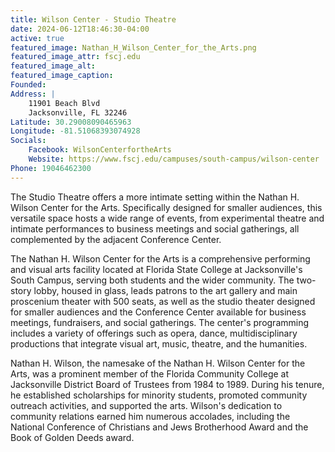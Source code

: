 ```yaml
---
title: Wilson Center - Studio Theatre
date: 2024-06-12T18:46:30-04:00
active: true
featured_image: Nathan_H_Wilson_Center_for_the_Arts.png
featured_image_attr: fscj.edu
featured_image_alt:
featured_image_caption:
Founded: 
Address: |
    11901 Beach Blvd
    Jacksonville, FL 32246
Latitude: 30.29008090465963
Longitude: -81.51068393074928
Socials:
    Facebook: WilsonCenterfortheArts
    Website: https://www.fscj.edu/campuses/south-campus/wilson-center
Phone: 19046462300
---
```

The Studio Theatre offers a more intimate setting within the Nathan H. Wilson Center for the Arts. Specifically designed for smaller audiences, this versatile space hosts a wide range of events, from experimental theatre and intimate performances to business meetings and social gatherings, all complemented by the adjacent Conference Center.

The Nathan H. Wilson Center for the Arts is a comprehensive performing and visual arts facility located at Florida State College at Jacksonville's South Campus, serving both students and the wider community. The two-story lobby, housed in glass, leads patrons to the art gallery and main proscenium theater with 500 seats, as well as the studio theater designed for smaller audiences and the Conference Center available for business meetings, fundraisers, and social gatherings. The center's programming includes a variety of offerings such as opera, dance, multidisciplinary productions that integrate visual art, music, theatre, and the humanities.

Nathan H. Wilson, the namesake of the Nathan H. Wilson Center for the Arts, was a prominent member of the Florida Community College at Jacksonville District Board of Trustees from 1984 to 1989. During his tenure, he established scholarships for minority students, promoted community outreach activities, and supported the arts. Wilson's dedication to community relations earned him numerous accolades, including the National Conference of Christians and Jews Brotherhood Award and the Book of Golden Deeds award.